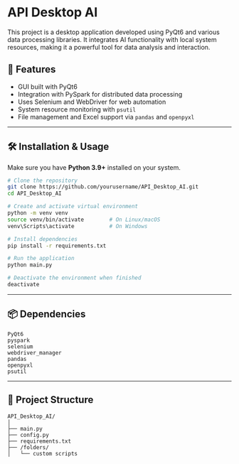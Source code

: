 # API Desktop AI

This project is a desktop application developed using PyQt6 and various data processing libraries. It integrates AI functionality with local system resources, making it a powerful tool for data analysis and interaction.

## 🚀 Features

- GUI built with PyQt6  
- Integration with PySpark for distributed data processing  
- Uses Selenium and WebDriver for web automation  
- System resource monitoring with `psutil`  
- File management and Excel support via `pandas` and `openpyxl`

---

## 🛠 Installation & Usage

Make sure you have **Python 3.9+** installed on your system.

```bash
# Clone the repository
git clone https://github.com/yourusername/API_Desktop_AI.git
cd API_Desktop_AI

# Create and activate virtual environment
python -m venv venv
source venv/bin/activate        # On Linux/macOS
venv\Scripts\activate           # On Windows

# Install dependencies
pip install -r requirements.txt

# Run the application
python main.py

# Deactivate the environment when finished
deactivate
```

---

## 📦 Dependencies

```
PyQt6  
pyspark  
selenium  
webdriver_manager  
pandas  
openpyxl  
psutil  
```

---

## 📁 Project Structure

```
API_Desktop_AI/
│
├── main.py
├── config.py
├── requirements.txt
├── /folders/
│   └── custom scripts
```
